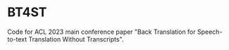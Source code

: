 # BT4ST
Code for ACL 2023 main conference paper "Back Translation for Speech-to-text Translation Without Transcripts".
